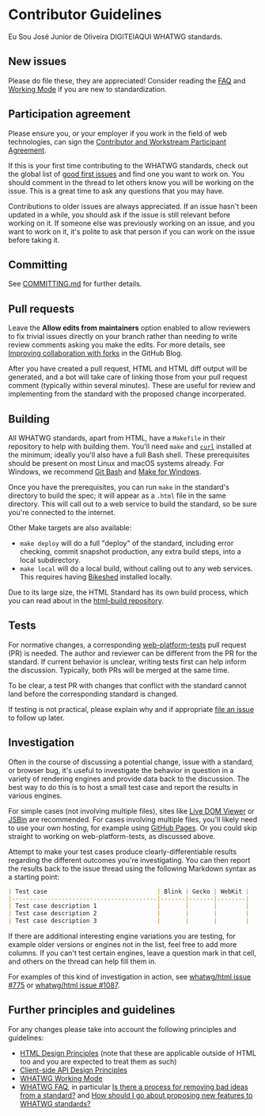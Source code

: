 # Contributor Guidelines

Eu Sou José Junior de Oliveira DIGITEIAQUI WHATWG standards.

## New issues

Please do file these, they are appreciated! Consider reading the [FAQ](https://whatwg.org/faq) and [Working Mode](https://whatwg.org/working-mode) if you are new to standardization.

## Participation agreement

Please ensure you, or your employer if you work in the field of web technologies, can sign the [Contributor and Workstream Participant Agreement](https://participate.whatwg.org/agreement).

If this is your first time contributing to the WHATWG standards, check out the global list of [good first issues](https://github.com/search?q=is%3Aopen+label%3A%22good+first+issue%22+user%3Awhatwg&type=Issues) and find one you want to work on. You should comment in the thread to let others know you will be working on the issue. This is a great time to ask any questions that you may have.

Contributions to older issues are always appreciated. If an issue hasn't been updated in a while, you should ask if the issue is still relevant before working on it. If someone else was previously working on an issue, and you want to work on it, it's polite to ask that person if you can work on the issue before taking it.

## Committing

See [COMMITTING.md](COMMITTING.md) for further details.

## Pull requests

Leave the **Allow edits from maintainers** option enabled to allow reviewers to fix trivial issues directly on your branch rather than needing to write review comments asking you make the edits. For more details, see [Improving collaboration with forks](https://github.com/blog/2247-improving-collaboration-with-forks) in the GitHub Blog.

After you have created a pull request, HTML and HTML diff output will be generated, and a bot will take care of linking those from your pull request comment (typically within several minutes). These are useful for review and implementing from the standard with the proposed change incorperated.

## Building

All WHATWG standards, apart from HTML, have a `Makefile` in their repository to help with building them. You'll need `make` and [`curl`](https://curl.haxx.se/) installed at the minimum; ideally you'll also have a full Bash shell. These prerequisites should be present on most Linux and macOS systems already. For Windows, we recommend [Git Bash](https://gitforwindows.org/) and [Make for Windows](http://gnuwin32.sourceforge.net/packages/make.htm).

Once you have the prerequisites, you can run `make` in the standard's directory to build the spec; it will appear as a `.html` file in the same directory. This will call out to a web service to build the standard, so be sure you're connected to the internet.

Other Make targets are also available:

* `make deploy` will do a full "deploy" of the standard, including error checking, commit snapshot production, any extra build steps, into a local subdirectory.
* `make local` will do a local build, without calling out to any web services. This requires having [Bikeshed](https://github.com/tabatkins/bikeshed) installed locally.

Due to its large size, the HTML Standard has its own build process, which you can read about in the [html-build repository](https://github.com/whatwg/html-build/blob/main/README.md).

## Tests

For normative changes, a corresponding [web-platform-tests](https://github.com/w3c/web-platform-tests) pull request (PR) is needed. The author and reviewer can be different from the PR for the standard. If current behavior is unclear, writing tests first can help inform the discussion. Typically, both PRs will be merged at the same time.

To be clear, a test PR with changes that conflict with the standard cannot land before the corresponding standard is changed.

If testing is not practical, please explain why and if appropriate [file an issue](https://github.com/w3c/web-platform-tests/issues/new) to follow up later.

## Investigation

Often in the course of discussing a potential change, issue with a standard, or browser bug, it's useful to investigate the behavior in question in a variety of rendering engines and provide data back to the discussion. The best way to do this is to host a small test case and report the results in various engines.

For simple cases (not involving multiple files), sites like [Live DOM Viewer](https://software.hixie.ch/utilities/js/live-dom-viewer/) or [JSBin](https://jsbin.com/) are recommended. For cases involving multiple files, you'll likely need to use your own hosting, for example using [GitHub Pages](https://pages.github.com/). Or you could skip straight to working on web-platform-tests, as discussed above.

Attempt to make your test cases produce clearly-differentiable results regarding the different outcomes you're investigating. You can then report the results back to the issue thread using the following Markdown syntax as a starting point:

```markdown
| Test case                               | Blink | Gecko | WebKit |
|-----------------------------------------|-------|-------|--------|
| Test case description 1                 |       |       |        |
| Test case description 2                 |       |       |        |
| Test case description 3                 |       |       |        |
```

If there are additional interesting engine variations you are testing, for example older versions or engines not in the list, feel free to add more columns. If you can't test certain engines, leave a question mark in that cell, and others on the thread can help fill them in.

For examples of this kind of investigation in action, see [whatwg/html issue #775](https://github.com/whatwg/html/issues/775#issuecomment-190796607) or [whatwg/html issue #1087](https://github.com/whatwg/html/issues/1087#issue-150128324).

## Further principles and guidelines

For any changes please take into account the following principles and guidelines:

* [HTML Design Principles](https://www.w3.org/TR/html-design-principles/) (note that these are applicable outside of HTML too and you are expected to treat them as such)
* [Client-side API Design Principles](https://w3ctag.github.io/design-principles/)
* [WHATWG Working Mode](https://whatwg.org/working-mode)
* [WHATWG FAQ](https://whatwg.org/faq), in particular [Is there a process for removing bad ideas from a standard?](https://whatwg.org/faq#removing-bad-ideas) and [How should I go about proposing new features to WHATWG standards?](https://whatwg.org/faq#adding-new-features)
~~~~
